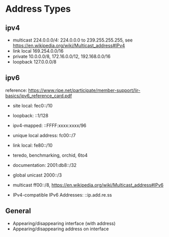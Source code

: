# Address Types

## ipv4

* multicast 224.0.0.0/4: 224.0.0.0 to 239.255.255.255, see https://en.wikipedia.org/wiki/Multicast_address#IPv4
* link local 169.254.0.0/16
* private 10.0.0.0/8, 172.16.0.0/12, 192.168.0.0/16
* loopback 127.0.0.0/8



## ipv6

reference: https://www.ripe.net/participate/member-support/lir-basics/ipv6_reference_card.pdf

* site local: fec0::/10
* loopback: ::1/128
* ipv4-mapped: ::FFFF:xxxx:xxxx/96
* unique local address: fc00::/7
* link local: fe80::/10
* teredo, benchmarking, orchid, 6to4
* documentation: 2001:db8::/32
* global unicast 2000::/3
* multicast ff00::/8, https://en.wikipedia.org/wiki/Multicast_address#IPv6

* IPv4-compatible IPv6 Addresses: ::ip.add.re.ss



## General

* Appearing/disappearing interface (with address)
* Appearing/disappearing address on interface
